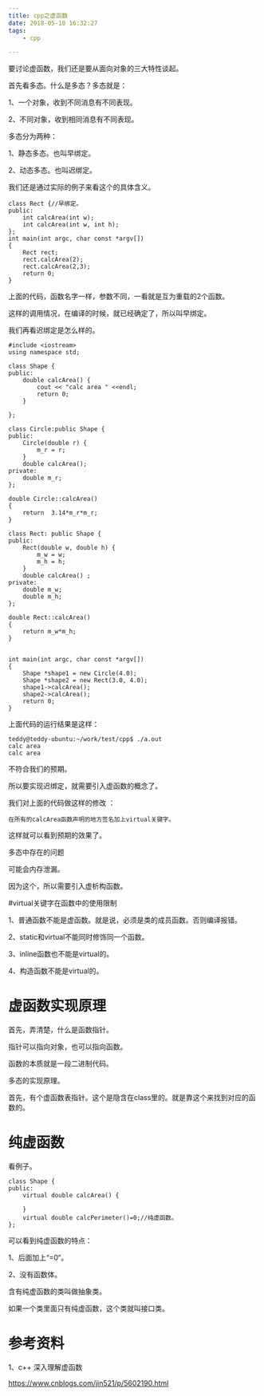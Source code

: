 ```yaml
---
title: cpp之虚函数
date: 2018-05-10 16:32:27
tags:
	- cpp

---
```




要讨论虚函数，我们还是要从面向对象的三大特性谈起。

首先看多态。什么是多态？多态就是：

1、一个对象，收到不同消息有不同表现。

2、不同对象，收到相同消息有不同表现。

多态分为两种：

1、静态多态。也叫早绑定。

2、动态多态。也叫迟绑定。

我们还是通过实际的例子来看这个的具体含义。

```
class Rect {//早绑定。
public:
	int calcArea(int w);
	int calcArea(int w, int h);
};
int main(int argc, char const *argv[])
{
	Rect rect;
	rect.calcArea(2);
	rect.calcArea(2,3);
	return 0;
}
```

上面的代码，函数名字一样，参数不同，一看就是互为重载的2个函数。

这样的调用情况，在编译的时候，就已经确定了，所以叫早绑定。

我们再看迟绑定是怎么样的。

```
#include <iostream>
using namespace std;

class Shape {
public:
	double calcArea() {
		cout << "calc area " <<endl;
		return 0;
	}

};

class Circle:public Shape {
public:
	Circle(double r) {
		m_r = r;
	}
	double calcArea();
private:
	double m_r;
};

double Circle::calcArea()
{
	return  3.14*m_r*m_r;
}

class Rect: public Shape {
public:
	Rect(double w, double h) {
		m_w = w;
		m_h = h;
	}
	double calcArea() ;
private:
	double m_w;
	double m_h;
};

double Rect::calcArea()
{
	return m_w*m_h;
}


int main(int argc, char const *argv[])
{
	Shape *shape1 = new Circle(4.0);
	Shape *shape2 = new Rect(3.0, 4.0);
	shape1->calcArea();
	shape2->calcArea();
	return 0;
}
```

上面代码的运行结果是这样：

```
teddy@teddy-ubuntu:~/work/test/cpp$ ./a.out      
calc area 
calc area 
```

不符合我们的预期。

所以要实现迟绑定，就需要引入虚函数的概念了。

我们对上面的代码做这样的修改 ：

```
在所有的calcArea函数声明的地方签名加上virtual关键字。
```

这样就可以看到预期的效果了。



多态中存在的问题

可能会内存泄漏。

因为这个，所以需要引入虚析构函数。



#virtual关键字在函数中的使用限制

1、普通函数不能是虚函数。就是说，必须是类的成员函数。否则编译报错。

2、static和virtual不能同时修饰同一个函数。

3、inline函数也不能是virtual的。

4、构造函数不能是virtual的。



# 虚函数实现原理

首先，弄清楚，什么是函数指针。

指针可以指向对象，也可以指向函数。

函数的本质就是一段二进制代码。



多态的实现原理。

首先，有个虚函数表指针。这个是隐含在class里的。就是靠这个来找到对应的函数的。



# 纯虚函数

看例子。

```
class Shape {
public:
	virtual double calcArea() {

	}
	virtual double calcPerimeter()=0;//纯虚函数。
};
```

可以看到纯虚函数的特点：

1、后面加上“=0“。

2、没有函数体。

含有纯虚函数的类叫做抽象类。

如果一个类里面只有纯虚函数，这个类就叫接口类。





# 参考资料

1、c++ 深入理解虚函数

https://www.cnblogs.com/jin521/p/5602190.html